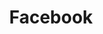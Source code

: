 ---
# This topic lives at
# https://digital.gov/topics/facebook

# Topic Title
title: "Facebook"

# description — keep it short and clear
summary: ""

# Weight
weight: 1

# For more information on managing topics,
# see https://github.com/GSA/digitalgov.gov/wiki/topics
---